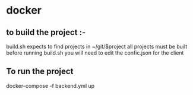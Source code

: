 # docker

## to build the project :-

build.sh expects to find projects in ~/git/$project
all projects must be built before running build.sh
you will need to edit the confic.json for the client


## To run the project

docker-compose -f backend.yml up






